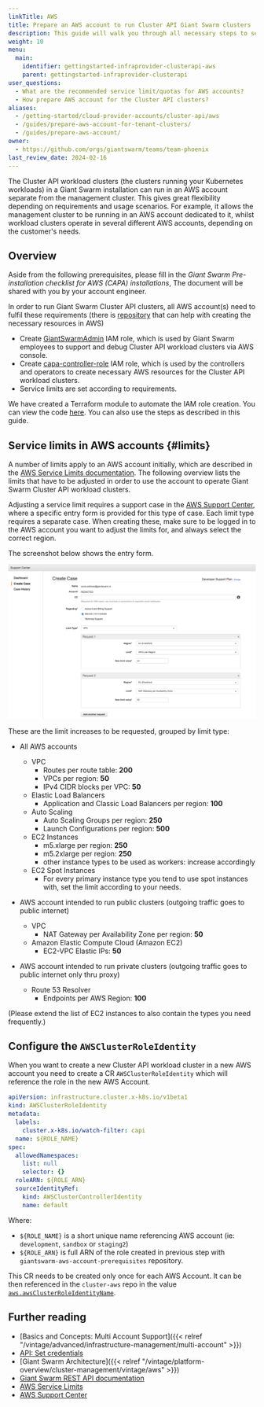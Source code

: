 ```yaml
---
linkTitle: AWS
title: Prepare an AWS account to run Cluster API Giant Swarm clusters
description: This guide will walk you through all necessary steps to set up an Amazon AWS account with appropriate IAM roles for operating Cluster API Giant Swarm clusters.
weight: 10
menu:
  main:
    identifier: gettingstarted-infraprovider-clusterapi-aws
    parent: gettingstarted-infraprovider-clusterapi
user_questions:
  - What are the recommended service limit/quotas for AWS accounts?
  - How prepare AWS account for the Cluster API clusters?
aliases:
  - /getting-started/cloud-provider-accounts/cluster-api/aws
  - /guides/prepare-aws-account-for-tenant-clusters/
  - /guides/prepare-aws-account/
owner:
  - https://github.com/orgs/giantswarm/teams/team-phoenix
last_review_date: 2024-02-16
---
```


The Cluster API workload clusters (the clusters running your Kubernetes workloads) in a Giant Swarm installation can run in an AWS account separate from the management cluster. This gives great flexibility depending on requirements and usage scenarios. For example, it allows the management cluster to be running in an AWS account dedicated to it, whilst workload clusters operate in several different AWS accounts, depending
on the customer's needs.

## Overview

Aside from the following prerequisites, please fill in the _Giant Swarm Pre-installation checklist for AWS (CAPA) installations_, The document will be shared with you by your account engineer.

In order to run Giant Swarm Cluster API clusters, all AWS account(s) need to fulfil these requirements (there is [repository](https://github.com/giantswarm/giantswarm-aws-account-prerequisites) that can help with creating the necessary resources in AWS)

- Create [GiantSwarmAdmin](https://github.com/giantswarm/giantswarm-aws-account-prerequisites/tree/master/admin-role) IAM role, which is used by Giant Swarm employees to support and debug Cluster API workload clusters via AWS console.
- Create [capa-controller-role](https://github.com/giantswarm/giantswarm-aws-account-prerequisites/tree/master/capa-controller-role) IAM role, which is used by the controllers and operators to create necessary AWS resources for the Cluster API workload clusters.
- Service limits are set according to requirements.

We have created a Terraform module to automate the IAM role creation. You can view the code [here](https://github.com/giantswarm/giantswarm-aws-account-prerequisites). You can also use the steps as described in this guide.

## Service limits in AWS accounts {#limits}

A number of limits apply to an AWS account initially, which are described in the [AWS Service Limits documentation](https://docs.aws.amazon.com/general/latest/gr/aws_service_limits.html). The following overview lists the limits that have to be adjusted in order to use the account to operate Giant Swarm Cluster API workload clusters.

Adjusting a service limit requires a support case in the [AWS Support Center](https://console.aws.amazon.com/support/home), where a specific entry form is provided for this type of case. Each limit type requires a separate case. When creating these, make sure to be logged in to the AWS account you want to adjust the limits for, and always select the correct region.

The screenshot below shows the entry form.

![Screenshot](aws-service-limits.png)

These are the limit increases to be requested, grouped by limit type:

- All AWS accounts
    - VPC
        - Routes per route table: **200**
        - VPCs per region: **50**
        - IPv4 CIDR blocks per VPC: **50**
    - Elastic Load Balancers
        - Application and Classic Load Balancers per region: **100**
    - Auto Scaling
        - Auto Scaling Groups per region: **250**
        - Launch Configurations per region: **500**
    - EC2 Instances
        - m5.xlarge per region: **250**
        - m5.2xlarge per region: **250**
        - other instance types to be used as workers: increase accordingly
    - EC2 Spot Instances
        - For every primary instance type you tend to use spot instances with, set the limit according to your needs.
- AWS account intended to run public clusters (outgoing traffic goes to public internet)
    - VPC
        - NAT Gateway per Availability Zone per region: **50**
    - Amazon Elastic Compute Cloud (Amazon EC2)
        - EC2-VPC Elastic IPs: **50**

- AWS account intended to run private clusters (outgoing traffic goes to public internet only thru proxy)
    - Route 53 Resolver
        - Endpoints per AWS Region: **100**

(Please extend the list of EC2 instances to also contain the types you need frequently.)

## Configure the `AWSClusterRoleIdentity`

When you want to create a new Cluster API workload cluster in a new AWS account you need to create a CR `AWSClusterRoleIdentity` which will reference the role in the new AWS Account.

```yaml
apiVersion: infrastructure.cluster.x-k8s.io/v1beta1
kind: AWSClusterRoleIdentity
metadata:
  labels:
    cluster.x-k8s.io/watch-filter: capi
  name: ${ROLE_NAME}
spec:
  allowedNamespaces:
    list: null
    selector: {}
  roleARN: ${ROLE_ARN}
  sourceIdentityRef:
    kind: AWSClusterControllerIdentity
    name: default
```

Where:

- `${ROLE_NAME}` is a short unique name referencing AWS account (ie: `development`, `sandbox` or `staging2`)
- `${ROLE_ARN}` is full ARN of the role created in previous step with `giantswarm-aws-account-prerequisites` repository.

This CR needs to be created only once for each AWS Account. It can be then referenced in the `cluster-aws` repo in the value [`aws.awsClusterRoleIdentityName`](https://github.com/giantswarm/cluster-aws/blob/master/helm/cluster-aws/values.yaml#L14).

## Further reading

- [Basics and Concepts: Multi Account Support]({{< relref "/vintage/advanced/infrastructure-management/multi-account" >}})
- [API: Set credentials](/api/#operation/addCredentials)
- [Giant Swarm Architecture]({{< relref "/vintage/platform-overview/cluster-management/vintage/aws" >}})
- [Giant Swarm REST API documentation](/api/)
- [AWS Service Limits](https://docs.aws.amazon.com/general/latest/gr/aws_service_limits.html)
- [AWS Support Center](https://console.aws.amazon.com/support/home)
